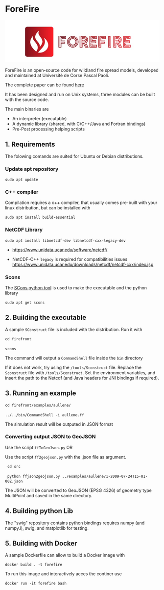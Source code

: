# ForeFire

![logo](./doc/ForeFire.jpg)

ForeFire is an open-source code for wildland fire spread models, developed and maintained at Université de Corse Pascal Paoli.

The complete paper can be found [here](https://www.researchgate.net/publication/278769168_ForeFire_open-source_code_for_wildland_fire_spread_models)


It has been designed and run on Unix systems, three modules can be built with the source code.

The main binaries are
  
  - An interpreter (executable)
  - A dynamic library (shared, with C/C++/Java and Fortran bindings)
  - Pre-Post processing helping scripts

## 1. Requirements

The folowing comands are suited for Ubuntu or Debian distributions.

### Update apt repository
```
sudo apt update
```

### C++ compiler
Compilation requires a c++ compiler, that usually comes pre-built with your linux distribution, but can be installed with
```
sudo apt install build-essential
```

### NetCDF Library 

```
sudo apt install libnetcdf-dev libnetcdf-cxx-legacy-dev
```

- https://www.unidata.ucar.edu/software/netcdf/

- NetCDF-C++ `legacy` is required for compatibilities issues
https://www.unidata.ucar.edu/downloads/netcdf/netcdf-cxx/index.jsp


### Scons

The [SCons python tool](https://www.scons.org/) is used to make the executable and the python library
```
sudo apt get scons
```

## 2. Building the executable

A sample `SConstruct` file is included with the distribution.
Run it with
```
cd firefront

scons
```
The command will output a `CommandShell` file inside the `bin` directory

If it does not work, try using the `/tools/Sconstruct` file. Replace the `Sconstruct` file with `/tools/Sconstruct`. Set the environment variables, and insert the path to the Netcdf (and Java headers for JNI bindings if required).

## 3. Running an example

```
cd firefront/examples/aullene/

../../bin/CommandShell -i aullene.ff
```
The simulation result will be outputed in JSON format

### Converting output JSON to GeoJSON

Use the script `ffToGeoJson.py` OR

Use the script `ff2geojson.py` with the .json file as argument.
```
 cd src

 python ffjson2geojson.py ../examples/aullene/1-2009-07-24T15-01-00Z.json
```
The JSON will be converted to GeoJSON (EPSG 4326) of geometry type MultiPoint and saved in the same directory.

## 4. Building python Lib
The "swig" repository contains python bindings requires numpy (and numpy.i), swig, and matplotlib for testing. 

## 5. Building with Docker
A sample Dockerfile can allow to build a Docker image with
```
docker build . -t forefire
```

To run this image and interactively acces the continer use
```
docker run -it forefire bash
```